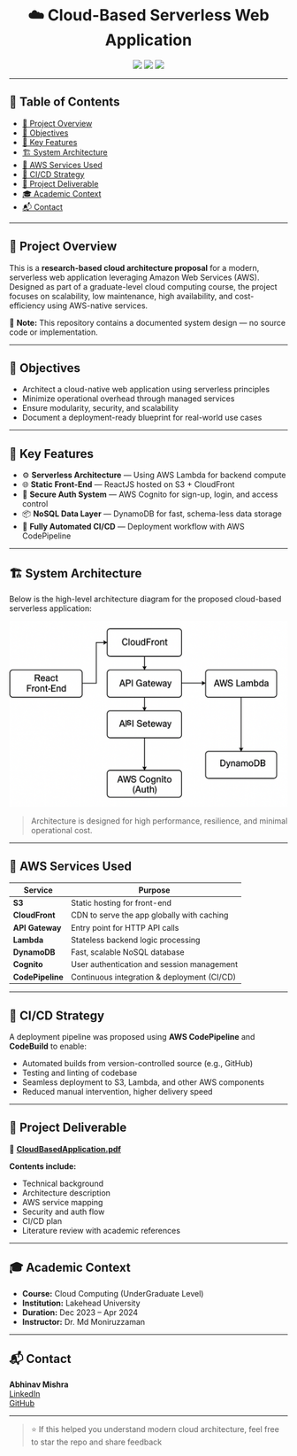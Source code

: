 <h1 align="center">☁️ Cloud-Based Serverless Web Application</h1>

<p align="center">
  <a href="https://aws.amazon.com/"><img src="https://img.shields.io/badge/Platform-AWS-orange.svg"></a>
  <a href="./CloudBasedApplication.pdf"><img src="https://img.shields.io/badge/Type-Architecture%20Proposal-blue.svg"></a>
  <a href="https://github.com/Abhi12002/cloud-architecture-serverless/stargazers"><img src="https://img.shields.io/github/stars/Abhi12002/cloud-architecture-serverless?style=social"></a>
</p>

---

## 📑 Table of Contents

- [📝 Project Overview](#project-overview)
- [🎯 Objectives](#objectives)
- [🚀 Key Features](#key-features)
- [🏗️ System Architecture](#system-architecture)
- [🧰 AWS Services Used](#aws-services-used)
- [🔁 CI/CD Strategy](#cicd-strategy)
- [📄 Project Deliverable](#project-deliverable)
- [🎓 Academic Context](#academic-context)
- [📬 Contact](#contact)

---

## 📝 Project Overview

This is a **research-based cloud architecture proposal** for a modern, serverless web application leveraging Amazon Web Services (AWS).  
Designed as part of a graduate-level cloud computing course, the project focuses on scalability, low maintenance, high availability, and cost-efficiency using AWS-native services.

📄 **Note:** This repository contains a documented system design — no source code or implementation.

---

## 🎯 Objectives

- Architect a cloud-native web application using serverless principles
- Minimize operational overhead through managed services
- Ensure modularity, security, and scalability
- Document a deployment-ready blueprint for real-world use cases

---

## 🚀 Key Features

- ⚙️ **Serverless Architecture** — Using AWS Lambda for backend compute
- 🌐 **Static Front-End** — ReactJS hosted on S3 + CloudFront
- 🔐 **Secure Auth System** — AWS Cognito for sign-up, login, and access control
- 📦 **NoSQL Data Layer** — DynamoDB for fast, schema-less data storage
- 🔄 **Fully Automated CI/CD** — Deployment workflow with AWS CodePipeline

---

## 🏗️ System Architecture

Below is the high-level architecture diagram for the proposed cloud-based serverless application:

<p align="center">
  <img src="./serverless-architecture.png" alt="AWS Serverless Architecture Diagram" width="700"/>
</p>


> Architecture is designed for high performance, resilience, and minimal operational cost.

---

## 🧰 AWS Services Used

| Service        | Purpose                                       |
|----------------|-----------------------------------------------|
| **S3**         | Static hosting for front-end                  |
| **CloudFront** | CDN to serve the app globally with caching    |
| **API Gateway**| Entry point for HTTP API calls                |
| **Lambda**     | Stateless backend logic processing            |
| **DynamoDB**   | Fast, scalable NoSQL database                 |
| **Cognito**    | User authentication and session management    |
| **CodePipeline** | Continuous integration & deployment (CI/CD) |

---

## 🔁 CI/CD Strategy

A deployment pipeline was proposed using **AWS CodePipeline** and **CodeBuild** to enable:

- Automated builds from version-controlled source (e.g., GitHub)
- Testing and linting of codebase
- Seamless deployment to S3, Lambda, and other AWS components
- Reduced manual intervention, higher delivery speed

---

## 📄 Project Deliverable

📎 [**CloudBasedApplication.pdf**](./serverless.pdf)

**Contents include:**
- Technical background
- Architecture description
- AWS service mapping
- Security and auth flow
- CI/CD plan
- Literature review with academic references

---

## 🎓 Academic Context

- **Course:** Cloud Computing (UnderGraduate Level)  
- **Institution:** Lakehead University  
- **Duration:** Dec 2023 – Apr 2024  
- **Instructor:** Dr. Md Moniruzzaman

---

## 📬 Contact

**Abhinav Mishra**  
[LinkedIn](https://www.linkedin.com/in/abhinav-mishra-4b72b120b/)  
[GitHub](https://github.com/Abhi12002)

---

> ⭐ If this helped you understand modern cloud architecture, feel free to star the repo and share feedback
